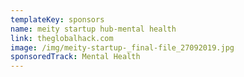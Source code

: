 ```yaml
---
templateKey: sponsors
name: meity startup hub-mental health
link: theglobalhack.com
image: /img/meity-startup-_final-file_27092019.jpg
sponsoredTrack: Mental Health
---
```

